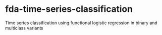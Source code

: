 # fda-time-series-classification
Time series classification using functional logistic  regression in binary and multiclass variants
